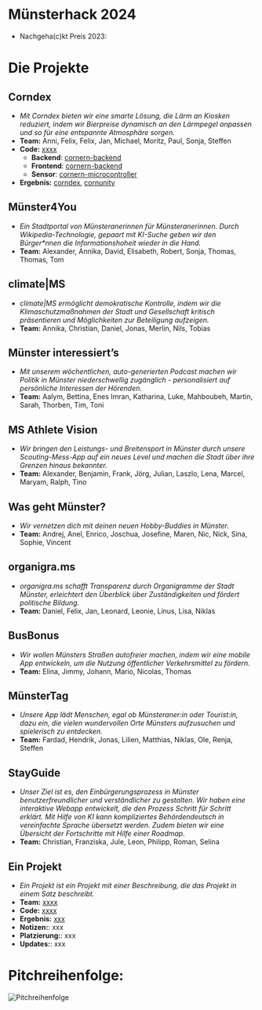 # Münsterhack 2024

- Nachgeha(c)kt Preis 2023: 

# Die Projekte

## Corndex

- _Mit Corndex bieten wir eine smarte Lösung, die Lärm an Kiosken reduziert, indem wir Bierpreise dynamisch an den Lärmpegel anpassen und so für eine entspannte Atmosphäre sorgen._
- **Team:** Anni, Felix, Felix, Jan, Michael, Moritz, Paul, Sonja, Steffen
- **Code:** [xxxx](xxxx)
  - **Backend**: [cornern-backend](https://github.com/Just-another-Muensterhack/cornern-backend)
  - **Frontend**: [cornern-backend](https://github.com/Just-another-Muensterhack/cornern-backend)
  - **Sensor**: [cornern-microcontroller](https://github.com/Just-another-Muensterhack/cornern-microcontroller)
- **Ergebnis:** [corndex](https://corndex.de/), [cornunity](https://cornunity.de/)

## Münster4You

- _Ein Stadtportal von Münsteranerinnen für Münsteranerinnen. Durch Wikipedia-Technologie, gepaart mit KI-Suche geben wir den Bürger*nnen die Informationshoheit wieder in die Hand._
- **Team:** Alexander, Annika, David, Elisabeth, Robert, Sonja, Thomas, Thomas, Tom

## climate|MS

- _climate|MS ermöglicht demokratische Kontrolle, indem wir die Klimaschutzmaßnahmen der Stadt und Gesellschaft kritisch präsentieren und Möglichkeiten zur Beteiligung aufzeigen._
- **Team:** Annika, Christian, Daniel, Jonas, Merlin, Nils, Tobias

## Münster interessiert’s

- _Mit unserem wöchentlichen, auto-generierten Podcast machen wir Politik in Münster niederschwellig zugänglich - personalisiert auf persönliche Interessen der Hörenden._
- **Team:** Aalym, Bettina, Enes Imran, Katharina, Luke, Mahboubeh, Martin, Sarah, Thorben, Tim, Toni

## MS Athlete Vision

- _Wir bringen den Leistungs- und Breitensport in Münster durch unsere Scouting-Mess-App auf ein neues Level und machen die Stadt über ihre Grenzen hinaus bekannter._
- **Team:** Alexander, Benjamin, Frank, Jörg, Julian, Laszlo, Lena, Marcel, Maryam, Ralph, Tino

## Was geht Münster?

- _Wir vernetzen dich mit deinen neuen Hobby-Buddies in Münster._
- **Team:** Andrej, Anel, Enrico, Joschua, Josefine, Maren, Nic, Nick, Sina, Sophie, Vincent

## organigra.ms

- _organigra.ms schafft Transparenz durch Organigramme der Stadt Münster, erleichtert den Überblick über Zuständigkeiten und fördert politische Bildung._
- **Team:** Daniel, Felix, Jan, Leonard, Leonie, Linus, Lisa, Niklas

## BusBonus

- _Wir wollen Münsters Straßen autofreier machen, indem wir eine mobile App entwickeln, um die Nutzung öffentlicher Verkehrsmittel zu fördern._
- **Team:** Elina, Jimmy, Johann, Mario, Nicolas, Thomas

## MünsterTag

- _Unsere App lädt Menschen, egal ob Münsteraner:in oder Tourist:in, dazu ein, die vielen wundervollen Orte Münsters aufzusuchen und spielerisch zu entdecken._
- **Team:** Fardad, Hendrik, Jonas, Lilien, Matthias, Niklas, Ole, Renja, Steffen

## StayGuide

- _Unser Ziel ist es, den Einbürgerungsprozess in Münster benutzerfreundlicher und verständlicher zu gestalten. Wir haben eine interaktive Webapp entwickelt, die den Prozess Schritt für Schritt erklärt. Mit Hilfe von KI kann kompliziertes Behördendeutsch in vereinfachte Sprache übersetzt werden. Zudem bieten wir eine Übersicht der Fortschritte mit Hilfe einer Roadmap._
- **Team:** Christian, Franziska, Jule, Leon, Philipp, Roman, Selina

## Ein Projekt

- _Ein Projekt ist ein Projekt mit einer Beschreibung, die das Projekt in einem Satz beschreibt._
- **Team:** [xxxx](xxxx)
- **Code:** [xxxx](xxxx)
- **Ergebnis:** [xxx](xxx)
- **Notizen:**: xxx
- **Platzierung:**: xxx
- **Updates:**: xxx

# Pitchreihenfolge:

![Pitchreihenfolge](./images/pitchreihenfolge2024.jpg)
